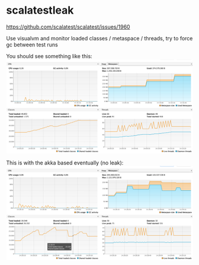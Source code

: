 # scalatestleak
https://github.com/scalatest/scalatest/issues/1960

Use visualvm and monitor loaded classes / metaspace / threads, try to force gc between test runs

You should see something like this:
![img.png](img.png)

This is with the akka based eventually (no leak):
![img_1.png](img_1.png)